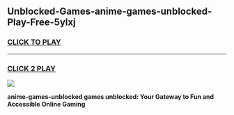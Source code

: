 
## Unblocked-Games-anime-games-unblocked-Play-Free-5ylxj
<h3>
<a href="https://premium76.site?title=anime-games-unblocked&ref=18A1">CLICK TO PLAY</a></h3>
<hr>

<h3>
<a href="https://premium76.site?title=anime-games-unblocked&ref=18A1">CLICK 2 PLAY</a>
  
</h3>

<a href="https://premium76.site?title=anime-games-unblocked&ref=18A1"><img src="https://clearcache.store/games.png"></a>


**anime-games-unblocked games unblocked: Your Gateway to Fun and Accessible Online Gaming**
